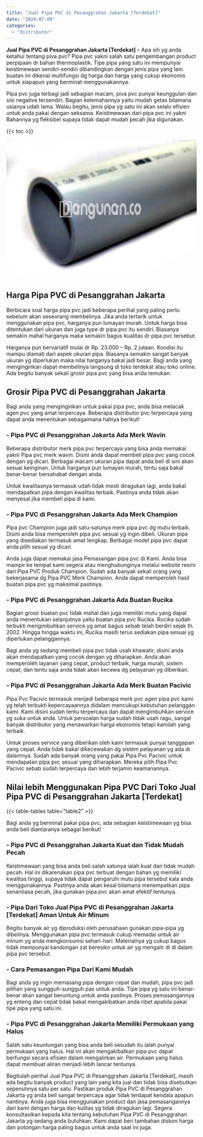 ```yaml
---
title: "Jual Pipa PVC di Pesanggrahan Jakarta [Terdekat]"
date: "2024-07-09"
categories: 
  - "distributor"
---
```


**Jual Pipa PVC di Pesanggrahan Jakarta \[Terdekat\]** – Apa sih yg anda ketahui tentang piva pvc? Pipa pvc yakni salah satu pengembangan product perpipaan dr bahan thermoplastik. Tipe pipa yang satu ini mempunyai keistimewaan sendiri-sendiri dibandingkan dengan jenis pipa yang lain. buatan ini dikenal multifungsi dg harga dan harga yang cukup ekonomis untuk siapapun yang berminat menggunakannya.

Pipa pvc juga terbagi jadi sebagian macam, piva pvc punyai keunggulan dan sisi negative tersendiri. Bagian kelemahannya yaitu mudah getas bilamana usianya udah lama. Walau begitu, jenis pipa yg satu ini akan selalu efisien untuk anda pakai dengan seksama. Keistimewaan dari pipa pvc ini yakni Bahannya yg fleksibel supaya tidak dapat mudah pecah jika digunakan.

{{< toc >}}

![](/images/jaul-pipa-pvc-65.png)

## Harga Pipa PVC di Pesanggrahan Jakarta

Berbicara soal harga pipa pvc jadi beberapa perihal yang paling perlu sebelum akan seseorang membelinya. Jika anda tertarik untuk menggunakan pipa pvc, harganya pun lumayan murah. Untuk harga bisa ditentukan dari ukuran dan juga type dr pipa pvc itu sendiri. Biasanya semakin mahal harganya maka semakin bagus kualitas dr pipa pvc tersebut.

Harganya pun bervariatif mulai dr Rp. 23.000 – Rp. 2 jutaan. Kondisi itu mampu diamati dari aspek ukuran pipa. Biasanya semakin sangat banyak ukuran yg diperlukan maka nilai harganya bakal jadi besar. Bagi anda yang menginginkan dapat membelinya langsung di toko terdekat atau toko online. Ada begitu banyak sekali grosir pipa pvc yang bisa anda temukan.

## Grosir Pipa PVC di Pesanggrahan Jakarta

Bagi anda yang menginginkan untuk pakai pipa pvc, anda bisa melacak agen pvc yang amat terpercaya. Beberapa distributor pvc terpercaya yang dapat anda menentukan sebagaimana halnya berikut!

### \- Pipa PVC di Pesanggrahan Jakarta Ada Merk Wavin

Beberapa distributor merk pipa pvc terpercaya yang bisa anda memakai yakni Pipa pvc merk wavin. Disini anda dapat membeli pipa pvc yang cocok dengan yg dicari. Berbagai macam ukuran pipa dapat anda beli di sini akan sesuai keinginan. Untuk harganya pun lumayan murah, tentu saja bakal benar-benar bersahabat dengan anda.

Untuk kwalitasnya termasuk udah tidak mesti diragukan lagi, anda bakal mendapatkan pipa dengan kwalitas terbaik. Pastinya anda tidak akan menyesal jika membeli pipa di kami.

### \- Pipa PVC di Pesanggrahan Jakarta Ada Merk Champion

Pipa pvc Champion juga jadi satu-satunya merk pipa pvc dg mutu terbaik. Disini anda bisa memperoleh pipa pvc sesuai yg ingin dibeli. Ukuran pipa yang disediakan termasuk amat lengkap. Berbagai model pipa pvc dapat anda pilih sesuai yg dicari.

Anda juga dapat memakai jasa Pemasangan pipa pvc di Kami. Anda bisa mampir ke tempat kami segera atau menghubunginya melalui website resmi dari Pipa PVC Produk Champion. Sudah ada banyak sekali orang yang bekerjasama dg Pipa PVC Merk Champion. Anda dapat memperoleh hasil buatan pipa pvc yg maksimal pastinya.

### \- Pipa PVC di Pesanggrahan Jakarta Ada Buatan Rucika

Bagian grosir buatan pvc tidak mahal dan juga memiliki mutu yang dapat anda menentukan selanjutnya yaitu buatan pipa pvc Rucika. Rucika sudah terbukti mengimbuhkan service yg amat bagus sebab telah berdiri sejak th. 2002. Hingga hingga waktu ini, Rucika masih terus sediakan pipa sesuai yg diperlukan pelanggannya.

Bagi anda yg sedang membeli pipa pvc tidak usah khawatir, disini anda akan mendapatkan yang cocok dengan yg diharapkan. Anda akan memperoleh layanan yang cepat, product terbaik, harga murah, sistem cepat, dan tentu saja anda tidak akan kecewa dg pelayanan yg diberikan.

### \- Pipa PVC di Pesanggrahan Jakarta Ada Merk Buatan Pacivic

Pipa Pvc Pacivic termasuk menjadi beberapa merk pvc agen pipa pvc kami yg telah terbukti kepercayaannya didalam mencukupi kebutuhan pelanggan kami. Kami disini sudah tentu terpercaya dan dapat mengimbuhkan service yg suka untuk anda. Untuk persoalan harga sudah tidak usah ragu, sangat banyak distributor yang menawarkan harga ekonomis tetapi kamilah yang terbaik.

Untuk proses service yang diberikan oleh kami termasuk punyai tanggapan yang cepat. Anda tidak bakal dikecewakan dg sistem pelayanan yg ada di dalamnya. Sudah ada banyak orang yang pakai Pipa Pvc Pacivic untuk mendapatan pipa pvc sesuai yang diharapkan. Mereka pilih Pipa Pvc Pacivic sebab sudah terpercaya dan lebih terjamin keamanannya.

## Nilai lebih Menggunakan Pipa PVC Dari Toko Jual Pipa PVC di Pesanggrahan Jakarta \[Terdekat\]

{{< table-tables table="table2" >}}

Bagi anda yg berminat pakai pipa pvc, ada sebagian keistimewaan yg bisa anda beli diantaranya sebagai berikut!

### \- Pipa PVC di Pesanggrahan Jakarta Kuat dan Tidak Mudah Pecah

Keistimewaan yang bisa anda beli salah satunya ialah kuat dan tidak mudah pecah. Hal ini dikarenakan pipa pvc terbuat dengan bahan yg memiliki kwalitas tinggi, supaya tidak dapat pengaruhi mutu pipa tersebut kala anda menggunakannya. Pastinya anda akan kesal bilamana menempatkan pipa senantiasa pecah, jika gunakan pipa pvc akan amat efektif tentunya.

### \- Pipa Dari Toko Jual Pipa PVC di Pesanggrahan Jakarta \[Terdekat\] Aman Untuk Air Minum

Begitu banyak air yg diproduksi oleh perusahaan gunakan pipa-pipa yg dibelinya. Menggunakan pipa pvc termasuk cukup memadai untuk air minum yg anda mengkonsumsi sehari-hari. Materialnya yg cukup bagus tidak mempunyai kandungan zat beresiko untuk air yg mengalir di di dalam pipa pvc tersebut.

### \- Cara Pemasangan Pipa Dari Kami Mudah

Bagi anda yg ingin memasang pipa dengan cepat dan mudah, pipa pvc jadi pilihan yang sungguh-sungguh pas untuk anda. Tipe pipa yg satu ini benar-benar akan sangat beruntung untuk anda pastinya. Proses pemasangannya yg enteng dan cepat tidak bakal mengakibatkan anda ribet apabila pakai tipe pipa yang satu ini.

### \- Pipa PVC di Pesanggrahan Jakarta Memiliki Permukaan yang Halus

Salah satu keuntungan yang bisa anda beli sesudah itu ialah punyai permukaan yang halus. Hal ini akan mengakibatkan pipa pvc dapat berfungsi secara efisien dalam mengalirkan air. Permukaan yang halus dapat membuat aliran menjadi lebih lancar tentunya.

Begitulah perihal Jual Pipa PVC di Pesanggrahan Jakarta \[Terdekat\], masih ada begitu banyak product yang lain yang kita jual dan tidak bisa disebutkan sepenuhnya satu per satu. Pastikan produk Pipa PVC di Pesanggrahan Jakarta yg anda beli sangat terpercaya agar tidak terdapat kendala apapun nantinya. Anda juga bisa menggunakan product dan jasa pemasangannya dari kami dengan harga dan kulitas yg tidak diragukan lagi. Segera konsultasikan kepada kita tentang kebutuhan Pipa PVC di Pesanggrahan Jakarta yg sedang anda butuhkan. Kami dapat beri tambahan diskon harga dan potongan harga paling bagus untuk anda saat ini juga.
